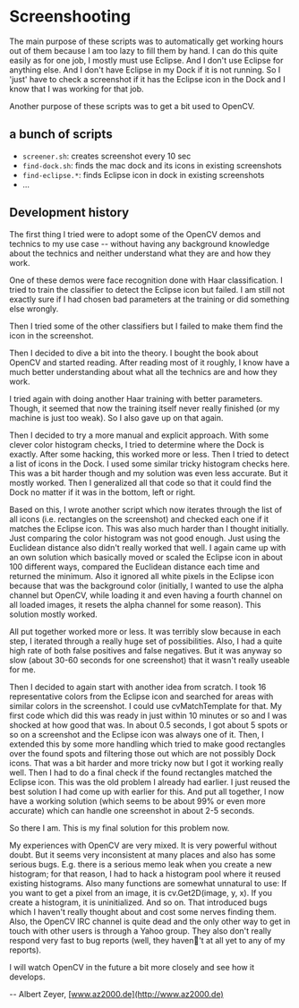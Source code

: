 Screenshooting
==============

The main purpose of these scripts was to automatically get working hours out of them because I am too lazy to fill them by hand. I can do this quite easily as for one job, I mostly must use Eclipse. And I don't use Eclipse for anything else. And I don't have Eclipse in my Dock if it is not running. So I 'just' have to check a screenshot if it has the Eclipse icon in the Dock and I know that I was working for that job.

Another purpose of these scripts was to get a bit used to OpenCV.

a bunch of scripts
------------------

* `screener.sh`: creates screenshot every 10 sec
* `find-dock.sh`: finds the mac dock and its icons in existing screenshots
* `find-eclipse.*`: finds Eclipse icon in dock in existing screenshots
* ...

Development history
-------------------

The first thing I tried were to adopt some of the OpenCV demos and technics to my use case -- without having any background knowledge about the technics and neither understand what they are and how they work.

One of these demos were face recognition done with Haar classification. I tried to train the classifier to detect the Eclipse icon but failed. I am still not exactly sure if I had chosen bad parameters at the training or did something else wrongly.

Then I tried some of the other classifiers but I failed to make them find the icon in the screenshot.

Then I decided to dive a bit into the theory. I bought the book about OpenCV and started reading. After reading most of it roughly, I know have a much better understanding about what all the technics are and how they work.

I tried again with doing another Haar training with better parameters. Though, it seemed that now the training itself never really finished (or my machine is just too weak). So I also gave up on that again.

Then I decided to try a more manual and explicit approach. With some clever  color histogram checks, I tried to determine where the Dock is exactly. After some hacking, this worked more or less. Then I tried to detect a list of icons in the Dock. I used some similar tricky histogram checks here. This was a bit harder though and my solution was even less accurate. But it mostly worked. Then I generalized all that code so that it could find the Dock no matter if it was in the bottom, left or right.

Based on this, I wrote another script which now iterates through the list of all icons (i.e. rectangles on the screenshot) and checked each one if it matches the Eclipse icon. This was also much harder than I thought initially. Just comparing the color histogram was not good enough. Just using the Euclidean distance also didn't really worked that well. I again came up with an own solution which basically moved or scaled the Eclipse icon in about 100 different ways, compared the Euclidean distance each time and returned the minimum. Also it ignored all white pixels in the Eclipse icon because that was the background color (initially, I wanted to use the alpha channel but OpenCV, while loading it and even having a fourth channel on all loaded images, it resets the alpha channel for some reason). This solution mostly worked.

All put together worked more or less. It was terribly slow because in each step, I iterated through a really huge set of possibilities. Also, I had a quite high rate of both false positives and false negatives. But it was anyway so slow (about 30-60 seconds for one screenshot) that it wasn't really useable for me.

Then I decided to again start with another idea from scratch. I took 16 representative colors from the Eclipse icon and searched for areas with similar colors in the screenshot. I could use cvMatchTemplate for that. My first code which did this was ready in just within 10 minutes or so and I was shocked at how good that was. In about 0.5 seconds, I got about 5 spots or so on a screenshot and the Eclipse icon was always one of it. Then, I extended this by some more handling which tried to make good rectangles over the found spots and filtering those out which are not possibly Dock icons. That was a bit harder and more tricky now but I got it working really well. Then I had to do a final check if the found rectangles matched the Eclipse icon. This was the old problem I already had earlier. I just reused the best solution I had come up with earlier for this. And put all together, I now have a working solution (which seems to be about 99% or even more accurate) which can handle one screenshot in about 2-5 seconds.

So there I am. This is my final solution for this problem now.

My experiences with OpenCV are very mixed. It is very powerful without doubt. But it seems very inconsistent at many places and also has some serious bugs. E.g. there is a serious memo leak when you create a new histogram; for that reason, I had to hack a histogram pool where it reused existing histograms. Also many functions are somewhat unnatural to use: If you want to get a pixel from an image, it is cv.Get2D(image, y, x). If you create a histogram, it is uninitialized. And so on. That introduced bugs which I haven't really thought about and cost some nerves finding them. Also, the OpenCV IRC channel is quite dead and the only other way to get in touch with other users is through a Yahoo group. They also don't really respond very fast to bug reports (well, they haven't at all yet to any of my reports).

I will watch OpenCV in the future a bit more closely and see how it develops.


-- Albert Zeyer, [www.az2000.de](http://www.az2000.de)
